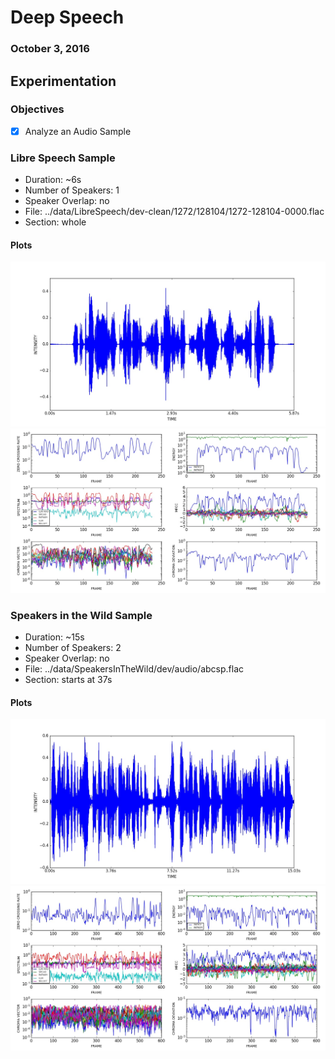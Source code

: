 # Deep Speech
### October 3, 2016

## Experimentation

### Objectives

* [x] Analyze an Audio Sample

### Libre Speech Sample

* Duration: ~6s
* Number of Speakers: 1
* Speaker Overlap: no
* File: ../data/LibreSpeech/dev-clean/1272/128104/1272-128104-0000.flac
* Section: whole

#### Plots

![WAVEFORM](waveform[ls].jpg)
![FEATURES](features[ls].jpg)

### Speakers in the Wild Sample

* Duration: ~15s
* Number of Speakers: 2
* Speaker Overlap: no
* File: ../data/SpeakersInTheWild/dev/audio/abcsp.flac
* Section: starts at 37s

#### Plots

![WAVEFORM](waveform[sitw].jpg)
![FEATURES](features[sitw].jpg)
